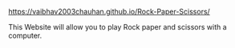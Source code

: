 https://vaibhav2003chauhan.github.io/Rock-Paper-Scissors/

This Website will allow you to play Rock paper and scissors with a computer.
